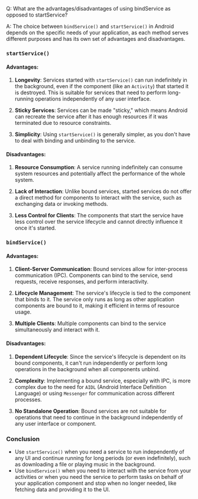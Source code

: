 Q: What are the advantages/disadvantages of using bindService as opposed to startService?

A: The choice between `bindService()` and `startService()` in Android depends on the specific needs of your application, as each method serves different purposes and has its own set of advantages and disadvantages.

### `startService()`

#### Advantages:
1. **Longevity**: Services started with `startService()` can run indefinitely in the background, even if the component (like an `Activity`) that started it is destroyed. This is suitable for services that need to perform long-running operations independently of any user interface.
   
2. **Sticky Services**: Services can be made "sticky," which means Android can recreate the service after it has enough resources if it was terminated due to resource constraints.

3. **Simplicity**: Using `startService()` is generally simpler, as you don't have to deal with binding and unbinding to the service.

#### Disadvantages:
1. **Resource Consumption**: A service running indefinitely can consume system resources and potentially affect the performance of the whole system.

2. **Lack of Interaction**: Unlike bound services, started services do not offer a direct method for components to interact with the service, such as exchanging data or invoking methods.

3. **Less Control for Clients**: The components that start the service have less control over the service lifecycle and cannot directly influence it once it's started.

### `bindService()`

#### Advantages:
1. **Client-Server Communication**: Bound services allow for inter-process communication (IPC). Components can bind to the service, send requests, receive responses, and perform interactivity.

2. **Lifecycle Management**: The service's lifecycle is tied to the component that binds to it. The service only runs as long as other application components are bound to it, making it efficient in terms of resource usage.

3. **Multiple Clients**: Multiple components can bind to the service simultaneously and interact with it.

#### Disadvantages:
1. **Dependent Lifecycle**: Since the service's lifecycle is dependent on its bound components, it can't run independently or perform long operations in the background when all components unbind.

2. **Complexity**: Implementing a bound service, especially with IPC, is more complex due to the need for `AIDL` (Android Interface Definition Language) or using `Messenger` for communication across different processes.

3. **No Standalone Operation**: Bound services are not suitable for operations that need to continue in the background independently of any user interface or component.

### Conclusion
- Use `startService()` when you need a service to run independently of any UI and continue running for long periods (or even indefinitely), such as downloading a file or playing music in the background.
- Use `bindService()` when you need to interact with the service from your activities or when you need the service to perform tasks on behalf of your application component and stop when no longer needed, like fetching data and providing it to the UI.
